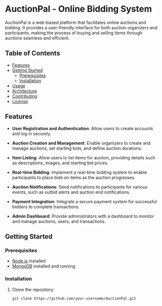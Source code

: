 # AuctionPal - Online Bidding System

AuctionPal is a web-based platform that facilitates online auctions and bidding. It provides a user-friendly interface for both auction organizers and participants, making the process of buying and selling items through auctions seamless and efficient.

## Table of Contents

- [Features](#features)
- [Getting Started](#getting-started)
  - [Prerequisites](#prerequisites)
  - [Installation](#installation)
- [Usage](#usage)
- [Architecture](#architecture)
- [Contributing](#contributing)
- [License](#license)

## Features

- **User Registration and Authentication**: Allow users to create accounts and log in securely.

- **Auction Creation and Management**: Enable organizers to create and manage auctions, set starting bids, and define auction durations.

- **Item Listing**: Allow users to list items for auction, providing details such as descriptions, images, and starting bid prices.

- **Real-time Bidding**: Implement a real-time bidding system to enable participants to place bids on items as the auction progresses.

- **Auction Notifications**: Send notifications to participants for various events, such as outbid alerts and auction end notifications.

- **Payment Integration**: Integrate a secure payment system for successful bidders to complete transactions.

- **Admin Dashboard**: Provide administrators with a dashboard to monitor and manage auctions, users, and transactions.

## Getting Started

### Prerequisites

- [Node.js](https://nodejs.org/) installed
- [MongoDB](https://www.mongodb.com/) installed and running

### Installation

1. Clone the repository:

   ```bash
   git clone https://github.com/your-username/AuctionPal.git
